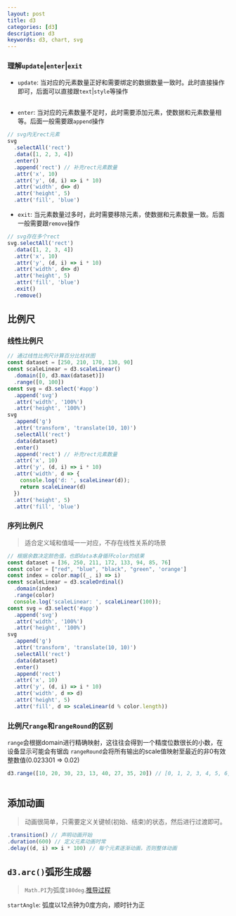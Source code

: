 ```yaml
---
layout: post
title: d3
categories: [d3]
description: d3
keywords: d3, chart, svg
---
```


### 理解`update`|`enter`|`exit`

* `update`: 当对应的元素数量正好和需要绑定的数据数量一致时。此时直接操作即可，后面可以直接跟`text`|`style`等操作

```javascript
```
* `enter`: 当对应的元素数量不足时，此时需要添加元素，使数据和元素数量相等。后面一般需要跟`append`操作

```javascript
// svg内无rect元素
svg
  .selectAll('rect')
  .data([1, 2, 3, 4])
  .enter()
  .append('rect') // 补充rect元素数量
  .attr('x', 10)
  .attr('y', (d, i) => i * 10)
  .attr('width', d=> d)
  .attr('height', 5)
  .attr('fill', 'blue')
```

* `exit`: 当元素数量过多时，此时需要移除元素，使数据和元素数量一致。后面一般需要跟`remove`操作

```javascript
// svg存在多个rect
svg.selectAll('rect')
  .data([1, 2, 3, 4])
  .attr('x', 10)
  .attr('y', (d, i) => i * 10)
  .attr('width', d=> d)
  .attr('height', 5)
  .attr('fill', 'blue')
  .exit()
  .remove()
```
## 比例尺

### 线性比例尺

```javascript
// 通过线性比例尺计算百分比柱状图
const dataset = [250, 210, 170, 130, 90]
const scaleLinear = d3.scaleLinear()
  .domain([0, d3.max(dataset)])
  .range([0, 100])
const svg = d3.select('#app')
  .append('svg')
  .attr('width', '100%')
  .attr('height', '100%')
svg
  .append('g')
  .attr('transform', 'translate(10, 10)')
  .selectAll('rect')
  .data(dataset)
  .enter()
  .append('rect') // 补充rect元素数量
  .attr('x', 10)
  .attr('y', (d, i) => i * 10)
  .attr('width', d => {
    console.log('d: ', scaleLinear(d));
    return scaleLinear(d)
  })
  .attr('height', 5)
  .attr('fill', 'blue')
```

### 序列比例尺

> 适合定义域和值域一一对应，不存在线性关系的场景

```javascript
// 根据余数决定颜色值，也即data本身循环color的结果
const dataset = [36, 250, 211, 172, 133, 94, 85, 76]
const color = ["red", "blue", "black", "green", 'orange']
const index = color.map((_, i) => i)
const scaleLinear = d3.scaleOrdinal()
  .domain(index)
  .range(color)
  console.log('scaleLinear: ', scaleLinear(100));
const svg = d3.select('#app')
  .append('svg')
  .attr('width', '100%')
  .attr('height', '100%')
svg
  .append('g')
  .attr('transform', 'translate(10, 10)')
  .selectAll('rect')
  .data(dataset)
  .enter()
  .append('rect')
  .attr('x', 10)
  .attr('y', (d, i) => i * 10)
  .attr('width', d => d)
  .attr('height', 5)
  .attr('fill', d => scaleLinear(d % color.length))
```
### 比例尺`range`和`rangeRound`的区别

`range`会根据domain进行精确映射，这往往会得到一个精度位数很长的小数，在设备显示可能会有锯齿
`rangeRound`会将所有输出的scale值映射至最近的非0有效整数值(0.023301 => 0.02)

```javascript
d3.range([10, 20, 30, 23, 13, 40, 27, 35, 20]) // [0, 1, 2, 3, 4, 5, 6, 7, 8]
```

```javascript
```

## 添加动画

> 动画很简单，只需要定义关键帧(初始、结束)的状态，然后进行过渡即可。

```javascript
.transition() // 声明动画开始
.duration(600) // 定义元素动画时常
.delay((d, i) => i * 100) // 每个元素逐渐动画，否则整体动画
```

## `d3.arc()`弧形生成器

> `Math.PI`为弧度`180deg`.[推导过程]({{site.url}}/_posts/math/2022-02-11-radian.md)

`startAngle`: 弧度以12点钟为0度方向，顺时针为正

```javascript

```

```javascript

```
```javascript

```

```javascript

```

